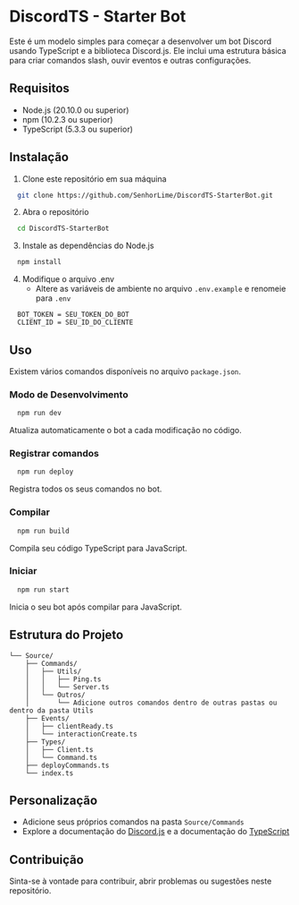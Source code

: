 # DiscordTS - Starter Bot

Este é um modelo simples para começar a desenvolver um bot Discord usando TypeScript e a biblioteca Discord.js. Ele inclui uma estrutura básica para criar comandos slash, ouvir eventos e outras configurações.

## Requisitos

- Node.js (20.10.0 ou superior)
- npm (10.2.3 ou superior)
- TypeScript (5.3.3 ou superior)

## Instalação

1. Clone este repositório em sua máquina

```bash
  git clone https://github.com/SenhorLime/DiscordTS-StarterBot.git
```

2. Abra o repositório

```bash
  cd DiscordTS-StarterBot
```

3. Instale as dependências do Node.js

```bash
  npm install
```

4. Modifique o arquivo .env
    - Altere as variáveis de ambiente no arquivo `.env.example` e renomeie para `.env`

```env
  BOT_TOKEN = SEU_TOKEN_DO_BOT
  CLIENT_ID = SEU_ID_DO_CLIENTE
```

## Uso

Existem vários comandos disponíveis no arquivo `package.json`.

### Modo de Desenvolvimento
```bash
  npm run dev
```
Atualiza automaticamente o bot a cada modificação no código.

### Registrar comandos
```bash
  npm run deploy
```
Registra todos os seus comandos no bot.

### Compilar
```bash
  npm run build
```
Compila seu código TypeScript para JavaScript.

### Iniciar
```bash
  npm run start
```
Inicia o seu bot após compilar para JavaScript.

## Estrutura do Projeto

```
└── Source/
    ├── Commands/
    │   ├── Utils/
    │   │   ├── Ping.ts
    │   │   └── Server.ts
    │   └── Outros/
    │       └── Adicione outros comandos dentro de outras pastas ou dentro da pasta Utils
    ├── Events/
    │   ├── clientReady.ts
    │   └── interactionCreate.ts
    ├── Types/
    │   ├── Client.ts
    │   └── Command.ts
    ├── deployCommands.ts
    └── index.ts
```

## Personalização

- Adicione seus próprios comandos na pasta `Source/Commands`
- Explore a documentação do [Discord.js](https://discordjs.org) e a documentação do [TypeScript](https://www.typescriptlang.org/)

## Contribuição

Sinta-se à vontade para contribuir, abrir problemas ou sugestões neste repositório.
